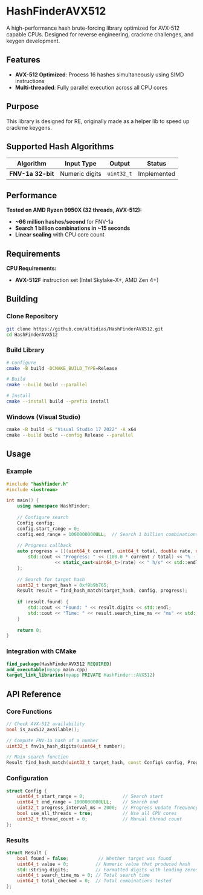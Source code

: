 # HashFinderAVX512

A high-performance hash brute-forcing library optimized for AVX-512 capable CPUs. Designed for reverse engineering, crackme challenges, and keygen development.

## Features

- **AVX-512 Optimized**: Process 16 hashes simultaneously using SIMD instructions
- **Multi-threaded**: Fully parallel execution across all CPU cores  

## Purpose

This library is designed for RE, originally made as a helper lib to speed up crackme keygens.

## Supported Hash Algorithms

| Algorithm | Input Type | Output | Status |
|-----------|------------|---------|--------|
| **FNV-1a 32-bit** | Numeric digits | `uint32_t` | Implemented |


## Performance

**Tested on AMD Ryzen 9950X (32 threads, AVX-512):**
- **~66 million hashes/second** for FNV-1a
- **Search 1 billion combinations in ~15 seconds**
- **Linear scaling** with CPU core count

## Requirements

**CPU Requirements:**
- **AVX-512F** instruction set (Intel Skylake-X+, AMD Zen 4+)

## Building

### Clone Repository
```bash
git clone https://github.com/altidias/HashFinderAVX512.git
cd HashFinderAVX512
```

### Build Library
```bash
# Configure
cmake -B build -DCMAKE_BUILD_TYPE=Release

# Build
cmake --build build --parallel

# Install 
cmake --install build --prefix install
```

### Windows (Visual Studio)
```cmd
cmake -B build -G "Visual Studio 17 2022" -A x64
cmake --build build --config Release --parallel
```

## Usage

### Example
```cpp
#include "hashfinder.h"
#include <iostream>

int main() {
    using namespace HashFinder;
    
    // Configure search
    Config config;
    config.start_range = 0;
    config.end_range = 1000000000ULL;  // Search 1 billion combinations
    
    // Progress callback
    auto progress = [](uint64_t current, uint64_t total, double rate, double eta) {
        std::cout << "Progress: " << (100.0 * current / total) << "% - "
                  << static_cast<uint64_t>(rate) << " h/s" << std::endl;
    };
    
    // Search for target hash
    uint32_t target_hash = 0xf9b9b765;
    Result result = find_hash_match(target_hash, config, progress);
    
    if (result.found) {
        std::cout << "Found: " << result.digits << std::endl;
        std::cout << "Time: " << result.search_time_ms << "ms" << std::endl;
    }
    
    return 0;
}
```

### Integration with CMake
```cmake
find_package(HashFinderAVX512 REQUIRED)
add_executable(myapp main.cpp)
target_link_libraries(myapp PRIVATE HashFinder::AVX512)
```

## API Reference

### Core Functions
```cpp
// Check AVX-512 availability
bool is_avx512_available();

// Compute FNV-1a hash of a number
uint32_t fnv1a_hash_digits(uint64_t number);

// Main search function
Result find_hash_match(uint32_t target_hash, const Config& config, ProgressCallback callback);
```

### Configuration
```cpp
struct Config {
    uint64_t start_range = 0;              // Search start
    uint64_t end_range = 1000000000ULL;    // Search end
    uint32_t progress_interval_ms = 2000;  // Progress update frequency
    bool use_all_threads = true;           // Use all CPU cores
    uint32_t thread_count = 0;             // Manual thread count
};
```

### Results
```cpp
struct Result {
    bool found = false;           // Whether target was found
    uint64_t value = 0;          // Numeric value that produced hash
    std::string digits;          // Formatted digits with leading zeros
    uint64_t search_time_ms = 0; // Total search time
    uint64_t total_checked = 0;  // Total combinations tested
};
```

